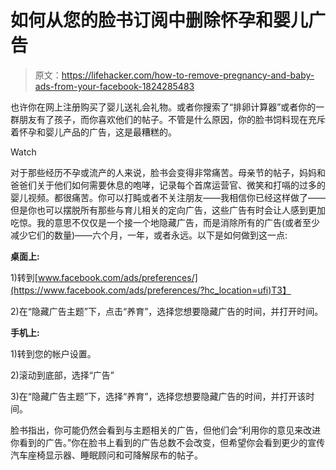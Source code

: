 # 如何从您的脸书订阅中删除怀孕和婴儿广告

> 原文：<https://lifehacker.com/how-to-remove-pregnancy-and-baby-ads-from-your-facebook-1824285483>

也许你在网上注册购买了婴儿送礼会礼物。或者你搜索了“排卵计算器”或者你的一群朋友有了孩子，而你喜欢他们的帖子。不管是什么原因，你的脸书饲料现在充斥着怀孕和婴儿产品的广告，这是最糟糕的。

Watch

对于那些经历不孕或流产的人来说，脸书会变得非常痛苦。母亲节的帖子，妈妈和爸爸们关于他们如何需要休息的咆哮，记录每个首席运营官、微笑和打嗝的过多的婴儿视频。都很痛苦。你可以打盹或者不关注朋友——我相信你已经这样做了——但是你也可以摆脱所有那些与育儿相关的定向广告，这些广告有时会让人感到更加吃惊。我的意思不仅仅是一个接一个地隐藏广告，而是消除所有的广告(或者至少减少它们的数量)——六个月，一年，或者永远。以下是如何做到这一点:

**桌面上:**

1)转到[www.facebook.com/ads/preferences/](https://www.facebook.com/ads/preferences/?hc_location=ufi)T3】

2)在“隐藏广告主题”下，点击“养育”，选择您想要隐藏广告的时间，并打开时间。

**手机上:**

1)转到您的帐户设置。

2)滚动到底部，选择“广告”

3)在“隐藏广告主题”下，选择“养育”，选择您想要隐藏广告的时间，并打开该时间。

脸书指出，你可能仍然会看到与主题相关的广告，但他们会“利用你的意见来改进你看到的广告。”你在脸书上看到的广告总数不会改变，但希望你会看到更少的宣传汽车座椅显示器、睡眠顾问和可降解尿布的帖子。